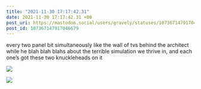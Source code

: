 ```yaml
---
title: "2021-11-30 17:17:42.31"
date: 2021-11-30 17:17:42.31 +00
post_uri: https://mastodon.social/users/gravely/statuses/107367147917046679
post_id: 107367147917046679
---
```

every two panel bit simultaneously like the wall of tvs behind the architect while he blah blah blahs about the terrible simulation we thrive in, and each one’s got these two knuckleheads on it


![](/images/107367147692824847.jpg)

![](/images/107367147799828747.jpg)

